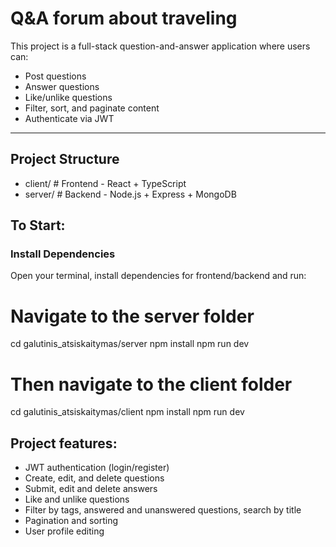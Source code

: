 # Q&A forum about traveling

This project is a full-stack question-and-answer application where users can:

- Post questions
- Answer questions
- Like/unlike questions
- Filter, sort, and paginate content
- Authenticate via JWT

---

## Project Structure

- client/ # Frontend - React + TypeScript
- server/ # Backend - Node.js + Express + MongoDB

## To Start:

### Install Dependencies

Open your terminal, install dependencies for frontend/backend and run:

# Navigate to the server folder
cd galutinis_atsiskaitymas/server
npm install
npm run dev

# Then navigate to the client folder
cd galutinis_atsiskaitymas/client
npm install
npm run dev

## Project features:

- JWT authentication (login/register)
- Create, edit, and delete questions
- Submit, edit and delete answers
- Like and unlike questions
- Filter by tags, answered and unanswered questions, search by title
- Pagination and sorting
- User profile editing 